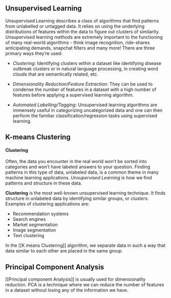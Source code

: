 ## Unsupervised Learning

Unsupervised Learning describes a class of algorithms that find patterns from unlabelled or untagged data. It relies on using the underlying distributions of features within the data to figure out clusters of similarity.
Unsupervised learning methods are extremely important to the functioning of many real-world algorithms - think image recognition, ride-shares anticipating demands, snapchat filters and many more! There are three primary ways they’re used:

- _Clustering_: Identifying clusters within a dataset like identifying disease outbreak clusters or in natural language processing, in creating word clouds that are semantically related, etc.
    
- _Dimensionality Reduction/Feature Extraction_: They can be used to condense the number of features in a dataset with a high number of features before applying a supervised learning algorithm.
    
- _Automated Labelling/Tagging_: Unsupervised learning algorithms are immensely useful in categorizing uncategorized data and one can then perform the familiar classification/regression tasks using supervised learning.

## K-means Clustering
#### Clustering
Often, the data you encounter in the real world won’t be sorted into categories and won’t have labeled answers to your question. Finding patterns in this type of data, unlabeled data, is a common theme in many machine learning applications. _Unsupervised Learning_ is how we find patterns and structure in these data.

**Clustering** is the most well-known unsupervised learning technique. It finds structure in unlabeled data by identifying similar groups, or _clusters_. Examples of clustering applications are: 
- Recommendation systems 
- Search engines
- Market segmentation
- Image segmentation
- Text clustering

In the [[K means Clustering]] algorithm, we separate data in such a way that data similar to each other are placed in the same group.

## Principal Component Analysis
[[Principal component Analysis]] is usually used for dimensionality reduction. PCA is a technique where we can reduce the number of features in a dataset without losing any of the information we have.

